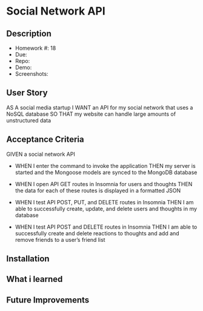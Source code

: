 # Social Network API
## Description
* Homework #: 18  
* Due: 
* Repo:
* Demo: 
* Screenshots:

## User Story
AS A social media startup
I WANT an API for my social network that uses a NoSQL database
SO THAT my website can handle large amounts of unstructured data

## Acceptance Criteria
GIVEN a social network API

* WHEN I enter the command to invoke the application
THEN my server is started and the Mongoose models are synced to the MongoDB database

* WHEN I open API GET routes in Insomnia for users and thoughts
THEN the data for each of these routes is displayed in a formatted JSON

* WHEN I test API POST, PUT, and DELETE routes in Insomnia
THEN I am able to successfully create, update, and delete users and thoughts in my database

* WHEN I test API POST and DELETE routes in Insomnia
THEN I am able to successfully create and delete reactions to thoughts and add and remove friends to a user’s friend list

## Installation



## What i learned

## Future Improvements